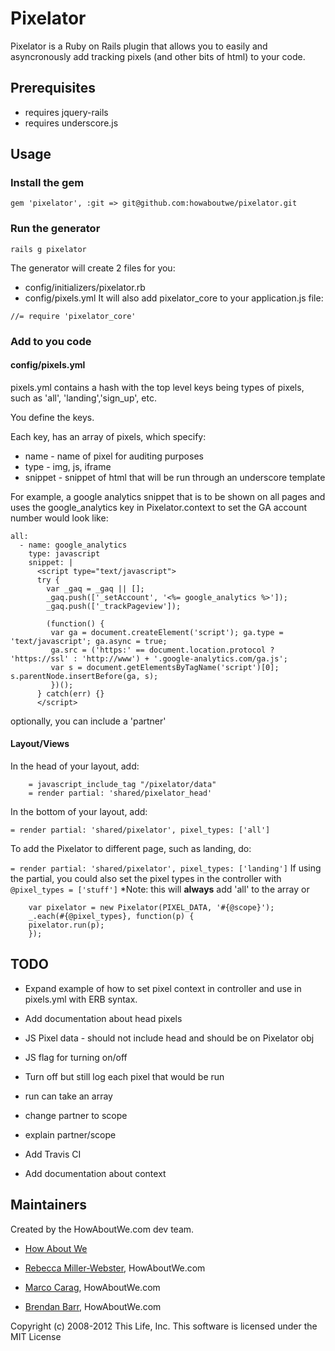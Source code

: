 Pixelator
=======

Pixelator is a Ruby on Rails plugin that allows you to easily and
asyncronously add tracking pixels (and other bits of html) to your code.


## Prerequisites

* requires jquery-rails
* requires underscore.js

## Usage

### Install the gem

`gem 'pixelator', :git => git@github.com:howaboutwe/pixelator.git`

### Run the generator

`rails g pixelator`

The generator will create 2 files for you:
* config/initializers/pixelator.rb
* config/pixels.yml
It will also add pixelator_core to your application.js file:

`//= require 'pixelator_core'`

### Add to you code

#### config/pixels.yml

pixels.yml contains a hash with the top level keys being types of
pixels, such as 'all', 'landing','sign_up', etc.

You define the keys.

Each key, has an array of pixels, which specify:

* name - name of pixel for auditing purposes
* type - img, js, iframe
* snippet - snippet of html that will be run through an underscore template

For example, a google analytics snippet that is to be shown on all pages
 and uses the google_analytics key in Pixelator.context to set the GA account number
 would look like:
```
all:
  - name: google_analytics
    type: javascript
    snippet: |
      <script type="text/javascript">
      try {
        var _gaq = _gaq || [];
        _gaq.push(['_setAccount', '<%= google_analytics %>']);
        _gaq.push(['_trackPageview']);

        (function() {
         var ga = document.createElement('script'); ga.type = 'text/javascript'; ga.async = true;
         ga.src = ('https:' == document.location.protocol ? 'https://ssl' : 'http://www') + '.google-analytics.com/ga.js';
         var s = document.getElementsByTagName('script')[0]; s.parentNode.insertBefore(ga, s);
         })();
      } catch(err) {}
      </script>
```
optionally, you can include a 'partner'


#### Layout/Views
In the head of your layout, add:

```
    = javascript_include_tag "/pixelator/data"
    = render partial: 'shared/pixelator_head'
```

In the bottom of your layout, add:

`= render partial: 'shared/pixelator', pixel_types: ['all']`

To add the Pixelator to different page, such as landing, do:

`= render partial: 'shared/pixelator', pixel_types: ['landing']`
If using the partial, you could also set the pixel types in the
controller with
`@pixel_types = ['stuff']`
*Note: this will **always** add 'all' to the array
or
```
    var pixelator = new Pixelator(PIXEL_DATA, '#{@scope}');
    _.each(#{@pixel_types}, function(p) {
    pixelator.run(p);
    });
```

## TODO

* Expand example of how to set pixel context in controller and use in pixels.yml with ERB syntax.
* Add documentation about head pixels
* JS Pixel data - should not include head and should be on Pixelator obj
* JS flag for turning on/off
* Turn off but still log each pixel that would be run
* run can take an array

* change partner to scope
* explain partner/scope
* Add Travis CI
* Add documentation about context

## Maintainers

Created by the HowAboutWe.com dev team.

* [How About We](http://www.howaboutwe.com)

* [Rebecca Miller-Webster](http://www.github.com/rmw), HowAboutWe.com
* [Marco Carag](http://www.github.com/jazzcrazed), HowAboutWe.com
* [Brendan Barr](http://www.github.com/bbarr), HowAboutWe.com

Copyright (c) 2008-2012 This Life, Inc. This software is licensed under
the MIT License
